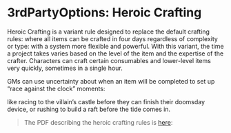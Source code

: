 # 3rdPartyOptions: Heroic Crafting

Heroic Crafting is a variant rule designed to replace the
default crafting rules: where all items can be crafted in four
days regardless of complexity or type: with a system more
flexible and powerful.
With this variant, the time a project takes varies based
on the level of the item and the expertise of the crafter.
Characters can craft certain consumables and lower-level
items very quickly, sometimes in a single hour. 

GMs can use
uncertainty about when an item will be completed to set up
“race against the clock” moments: 

like racing to the villain’s
castle before they can finish their doomsday device, or rushing
to build a raft before the tide comes in.

> The PDF describing the heroic crafting rules is [here](https://www.pathfinderinfinite.com/product/389992/Heroic-Crafting): 
